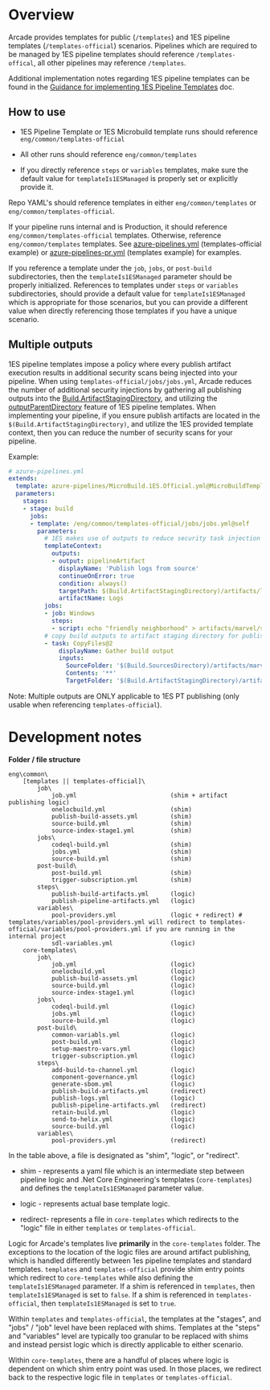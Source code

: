 # Overview

Arcade provides templates for public (`/templates`) and 1ES pipeline templates (`/templates-official`) scenarios.  Pipelines which are required to be managed by 1ES pipeline templates should reference `/templates-offical`, all other pipelines may reference `/templates`.

Additional implementation notes regarding 1ES pipeline templates can be found in the [Guidance for implementing 1ES Pipeline Templates](https://microsoft-my.sharepoint.com/:w:/r/personal/mjanecke_microsoft_com/Documents/Guidance%20for%20Implementing%201ES%20Pipeline%20Templates.docx?d=wb85ba51ba3a54329ba8a3c55e1698f73&csf=1&web=1&e=NIZo0V) doc.


## How to use

- 1ES Pipeline Template or 1ES Microbuild template runs should reference `eng/common/templates-official`

- All other runs should reference `eng/common/templates`

- If you directly reference `steps` or `variables` templates, make sure the default value for `templateIs1ESManaged` is properly set or explicitly provide it.

Repo YAML's should reference templates in either `eng/common/templates` or `eng/common/templates-official`.

If your pipeline runs internal and is Production, it should reference `eng/common/templates-official` templates.  Otherwise, reference `eng/common/templates` templates.  See [azure-pipelines.yml](../../azure-pipelines.yml) (templates-official example) or [azure-pipelines-pr.yml](../../azure-pipelines-pr.yml) (templates example) for examples.

If you reference a template under the `job`, `jobs`, or `post-build` subdirectories, then the `templateIs1ESManaged` parameter should be properly initialized.  References to templates under `steps` or `variables` subdirectories, should provide a default value for `templateIs1ESManaged` which is appropriate for those scenarios, but you can provide a different value when directly referencing those templates if you have a unique scenario.


## Multiple outputs

1ES pipeline templates impose a policy where every publish artifact execution results in additional security scans being injected into your pipeline.  When using `templates-official/jobs/jobs.yml`, Arcade reduces the number of additional security injections by gathering all publishing outputs into the [Build.ArtifactStagingDirectory](https://learn.microsoft.com/en-us/azure/devops/pipelines/build/variables?view=azure-devops&tabs=yaml#build-variables-devops-services), and utilizing the [outputParentDirectory](https://eng.ms/docs/cloud-ai-platform/devdiv/one-engineering-system-1es/1es-docs/1es-pipeline-templates/features/outputs#multiple-outputs) feature of 1ES pipeline templates.  When implementing your pipeline, if you ensure publish artifacts are located in the `$(Build.ArtifactStagingDirectory)`, and utilize the 1ES provided template context, then you can reduce the number of security scans for your pipeline.

Example:
``` yaml
# azure-pipelines.yml
extends:
  template: azure-pipelines/MicroBuild.1ES.Official.yml@MicroBuildTemplate
  parameters:
    stages:
    - stage: build
      jobs:
      - template: /eng/common/templates-official/jobs/jobs.yml@self
        parameters:
          # 1ES makes use of outputs to reduce security task injection overhead
          templateContext:
            outputs:
            - output: pipelineArtifact
              displayName: 'Publish logs from source'
              continueOnError: true
              condition: always()
              targetPath: $(Build.ArtifactStagingDirectory)/artifacts/log
              artifactName: Logs
          jobs:
          - job: Windows
            steps:
            - script: echo "friendly neighborhood" > artifacts/marvel/spiderman.txt
          # copy build outputs to artifact staging directory for publishing
          - task: CopyFiles@2
              displayName: Gather build output
              inputs:
                SourceFolder: '$(Build.SourcesDirectory)/artifacts/marvel'
                Contents: '**'
                TargetFolder: '$(Build.ArtifactStagingDirectory)/artifacts/marvel'
```

Note: Multiple outputs are ONLY applicable to 1ES PT publishing (only usable when referencing `templates-official`).

# Development notes

**Folder / file structure**

``` text
eng\common\
    [templates || templates-official]\
        job\
            job.yml                          (shim + artifact publishing logic)
            onelocbuild.yml                  (shim)
            publish-build-assets.yml         (shim)
            source-build.yml                 (shim)
            source-index-stage1.yml          (shim)
        jobs\
            codeql-build.yml                 (shim)
            jobs.yml                         (shim)
            source-build.yml                 (shim)
        post-build\
            post-build.yml                   (shim)
            trigger-subscription.yml         (shim)
        steps\
            publish-build-artifacts.yml      (logic)
            publish-pipeline-artifacts.yml   (logic)
        variables\
            pool-providers.yml               (logic + redirect) # templates/variables/pool-providers.yml will redirect to templates-official/variables/pool-providers.yml if you are running in the internal project
            sdl-variables.yml                (logic)
    core-templates\
        job\
            job.yml                          (logic)
            onelocbuild.yml                  (logic)
            publish-build-assets.yml         (logic)
            source-build.yml                 (logic)
            source-index-stage1.yml          (logic)
        jobs\
            codeql-build.yml                 (logic)
            jobs.yml                         (logic)
            source-build.yml                 (logic)
        post-build\
            common-variabls.yml              (logic)
            post-build.yml                   (logic)
            setup-maestro-vars.yml           (logic)
            trigger-subscription.yml         (logic)
        steps\
            add-build-to-channel.yml         (logic)
            component-governance.yml         (logic)
            generate-sbom.yml                (logic)
            publish-build-artifacts.yml      (redirect)
            publish-logs.yml                 (logic)
            publish-pipeline-artifacts.yml   (redirect)
            retain-build.yml                 (logic)
            send-to-helix.yml                (logic)
            source-build.yml                 (logic)
        variables\
            pool-providers.yml               (redirect)
```

In the table above, a file is designated as "shim", "logic", or "redirect".

- shim - represents a yaml file which is an intermediate step between pipeline logic and .Net Core Engineering's templates (`core-templates`) and defines the `templateIs1ESManaged` parameter value.

- logic - represents actual base template logic.

- redirect- represents a file in `core-templates` which redirects to the "logic" file in either `templates` or `templates-official`.

Logic for Arcade's templates live **primarily** in the `core-templates` folder.  The exceptions to the location of the logic files are around artifact publishing, which is handled differently between 1es pipeline templates and standard templates.  `templates` and `templates-official` provide shim entry points which redirect to `core-templates` while also defining the `templateIs1ESManaged` parameter.  If a shim is referenced in `templates`, then `templateIs1ESManaged` is set to `false`.  If a shim is referenced in `templates-official`, then `templateIs1ESManaged` is set to `true`. 

Within `templates` and `templates-official`, the templates at the "stages", and "jobs" / "job" level have been replaced with shims.  Templates at the "steps" and "variables" level are typically too granular to be replaced with shims and instead persist logic which is directly applicable to either scenario.

Within `core-templates`, there are a handful of places where logic is dependent on which shim entry point was used.  In those places, we redirect back to the respective logic file in `templates` or `templates-official`.  
